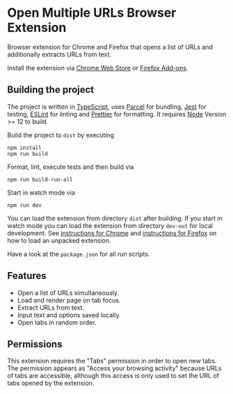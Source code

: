 # Open Multiple URLs Browser Extension

Browser extension for Chrome and Firefox that opens a list of URLs and additionally extracts URLs from text.

Install the extension via [Chrome Web Store](https://chrome.google.com/webstore/detail/open-multiple-urls/oifijhaokejakekmnjmphonojcfkpbbh) or [Firefox Add-ons](https://addons.mozilla.org/de/firefox/addon/open-multiple-urls/).

## Building the project

The project is written in [TypeScript](https://www.typescriptlang.org/), uses [Parcel](https://parceljs.org/) for bundling, [Jest](https://jestjs.io/) for testing, [ESLint](https://eslint.org/) for linting and [Prettier](https://prettier.io/) for formatting. It requires [Node](https://nodejs.org/en/) Version >= 12 to build.

Build the project to `dist` by executing

    npm install
    npm run build

Format, lint, execute tests and then build via

    npm run build-run-all

Start in watch mode via

    npm run dev

You can load the extension from directory `dist` after building. If you start in watch mode you can load the extension from directory `dev-out` for local development. See [instructions for Chrome](https://developer.chrome.com/extensions/getstarted#manifest) and [instructions for Firefox](https://extensionworkshop.com/documentation/develop/temporary-installation-in-firefox/) on how to load an unpacked extension.

Have a look at the `package.json` for all run scripts.

## Features

- Open a list of URLs simultaneously.
- Load and render page on tab focus.
- Extract URLs from text.
- Input text and options saved locally.
- Open tabs in random order.

## Permissions

This extension requires the "Tabs" permission in order to open new tabs. The permission appears as "Access your browsing activity" because URLs of tabs are accessible, although this access is only used to set the URL of tabs opened by the extension.
